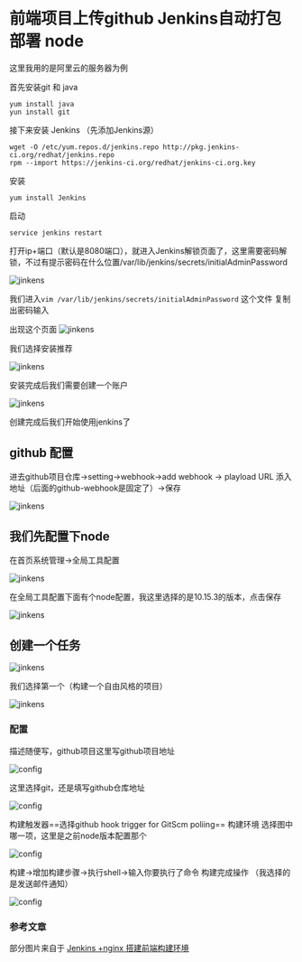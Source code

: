 # 前端项目上传github Jenkins自动打包部署 node

这里我用的是阿里云的服务器为例

首先安装git 和 java

```shell
yum install java
yun install git
```

接下来安装 Jenkins （先添加Jenkins源）

```shell
wget -O /etc/yum.repos.d/jenkins.repo http://pkg.jenkins-ci.org/redhat/jenkins.repo
rpm --import https://jenkins-ci.org/redhat/jenkins-ci.org.key
```

安装

```shell
yum install Jenkins
```

启动

```shell
service jenkins restart
```

打开ip+端口（默认是8080端口），就进入Jenkins解锁页面了，这里需要密码解锁，不过有提示密码在什么位置/var/lib/jenkins/secrets/initialAdminPassword

![jinkens](../images/jenkins/1.png)

我们进入`vim /var/lib/jenkins/secrets/initialAdminPassword` 这个文件 复制出密码输入

出现这个页面
![jinkens](../images/jenkins/2.jpeg)

我们选择安装推荐

![jinkens](../images/jenkins/3.jpeg)

安装完成后我们需要创建一个账户

![jinkens](../images/jenkins/4.jpeg)

创建完成后我们开始使用jenkins了

## github 配置

进去github项目仓库->setting->webhook->add webhook -> playload URL 添入地址（后面的github-webhook是固定了）->保存

![jinkens](../images/jenkins/g2.png)

## 我们先配置下node

在首页系统管理->全局工具配置

![jinkens](../images/jenkins/node.png)

在全局工具配置下面有个node配置，我这里选择的是10.15.3的版本，点击保存

![jinkens](../images/jenkins/node2.png)

## 创建一个任务

![jinkens](../images/jenkins/5.jpeg)

我们选择第一个（构建一个自由风格的项目）

![jinkens](../images/jenkins/6.jpeg)

### 配置

描述随便写，github项目这里写github项目地址

![config](../images/jenkins/p1.png)

这里选择git，还是填写github仓库地址

![config](../images/jenkins/p2.png)

构建触发器==选择github hook trigger for GitScm poliing==
构建环境 选择图中哪一项，这里是之前node版本配置那个

![config](../images/jenkins/p3.png)

构建->增加构建步骤->执行shell->输入你要执行了命令
构建完成操作 （我选择的是发送邮件通知）

![config](../images/jenkins/p4.png)

### 参考文章

部分图片来自于
[Jenkins +nginx 搭建前端构建环境](https://juejin.im/post/5b371678f265da599f68dfa2?spm=a2c4e.11153940.blogcont606825.13.ad6b5c38xI9uZq)